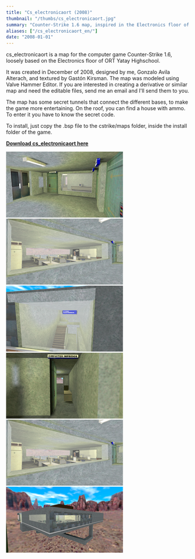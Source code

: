 ```yaml
---
title: "Cs_electronicaort (2008)"
thumbnail: "/thumbs/cs_electronicaort.jpg"
summary: "Counter-Strike 1.6 map, inspired in the Electronics floor of ORT Yatay (Highschool I attended)."
aliases: ["/cs_electronicaort_en/"]
date: "2008-01-01"
---
```


cs_electronicaort is a map for the computer game Counter-Strike 1.6, loosely based on the Electronics floor of ORT Yatay Highschool.

It was created in December of 2008, designed by me, Gonzalo Avila Alterach, and textured by Gastón Kirsman. The map was modeled using Valve Hammer Editor. If you are interested in creating a derivative or similar map and need the editable files, send me an email and I'll send them to you.

The map has some secret tunnels that connect the different bases, to make the game more entertaining. On the roof, you can find a house with ammo. To enter it you have to know the secret code.

To install, just copy the .bsp file to the cstrike/maps folder, inside the install folder of the game.

**[Download cs_electronicaort here](/downloads/cs_electronicaort.zip)**

![Cs_electronicaort](/images/cs_electronicaort00.png)
![Cs_electronicaort](/images/cs_electronicaort01.png)
![Cs_electronicaort](/images/cs_electronicaort02.png)
![Cs_electronicaort](/images/cs_electronicaort03.png)
![Cs_electronicaort](/images/cs_electronicaort04.png)
![Cs_electronicaort](/images/cs_electronicaort05.png)

